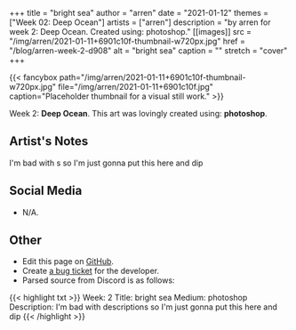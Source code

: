 +++
title =       "bright sea"
author =      "arren"
date =        "2021-01-12"
themes =      ["Week 02: Deep Ocean"]
artists =     ["arren"]
description = "by arren for week 2: Deep Ocean. Created using: photoshop."
[[images]]
      src = "/img/arren/2021-01-11+6901c10f-thumbnail-w720px.jpg"
      href = "/blog/arren-week-2-d908"
      alt = "bright sea"
      caption = ""
      stretch = "cover"
+++

{{< fancybox path="/img/arren/2021-01-11+6901c10f-thumbnail-w720px.jpg" file="/img/arren/2021-01-11+6901c10f.jpg" caption="Placeholder thumbnail for a visual still work." >}}


Week 2: **Deep Ocean**. This art was lovingly created using: **photoshop**.

## Artist's Notes

I'm bad with s so I'm just gonna put this here and dip

## Social Media

- N/A.

## Other

- Edit this page on [GitHub](https://github.com/teaminkling/web-refresh/edit/main/content/blog/arren-week-2-d908.md).
- Create [a bug ticket](https://github.com/teaminkling/web-refresh/issues/new?assignees=&labels=bug&template=problem-report.md&title=) for the developer.
- Parsed source from Discord is as follows:

{{< highlight txt >}}
Week: 2
Title: bright sea
Medium: photoshop
Description: I'm bad with descriptions so I'm just gonna put this here and dip 
{{< /highlight >}}